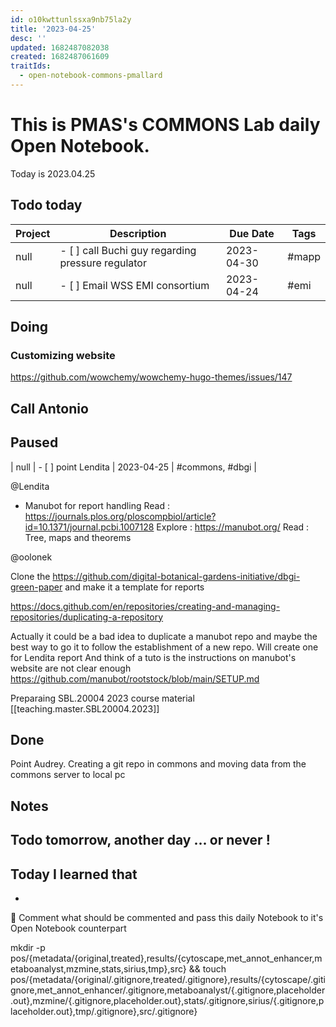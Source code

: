 ```yaml
---
id: o10kwttunlssxa9nb75la2y
title: '2023-04-25'
desc: ''
updated: 1682487082038
created: 1682487061609
traitIds:
  - open-notebook-commons-pmallard
---
```


# This is PMAS's COMMONS Lab daily Open Notebook.


Today is 2023.04.25

## Todo today

| Project | Description                                             | Due Date   | Tags     |
| ------- | ------------------------------------------------------- | ---------- | -------- |
| null     | - [ ] call Buchi guy regarding pressure regulator        | 2023-04-30 | #mapp    |
| null     | - [ ] Email WSS EMI consortium                           | 2023-04-24 | #emi     |


## Doing

### Customizing website

https://github.com/wowchemy/wowchemy-hugo-themes/issues/147

## Call Antonio





## Paused
| null     | - [ ] point Lendita                                      | 2023-04-25 | #commons, #dbgi |

@Lendita 

- Manubot for report handling
Read : https://journals.plos.org/ploscompbiol/article?id=10.1371/journal.pcbi.1007128
Explore : https://manubot.org/
Read : Tree, maps and theorems

@oolonek

Clone the https://github.com/digital-botanical-gardens-initiative/dbgi-green-paper and make it a template for reports

https://docs.github.com/en/repositories/creating-and-managing-repositories/duplicating-a-repository

Actually it could be a bad idea to duplicate a manubot repo and maybe the best way to go it to follow the establishment of a new repo.
Will create one for Lendita report
And think of a tuto is the instructions on manubot's website are not clear enough
https://github.com/manubot/rootstock/blob/main/SETUP.md



Preparaing SBL.20004 2023 course material [[teaching.master.SBL20004.2023]]
## Done

Point Audrey.
Creating a git repo in commons
and moving data from the commons server to local pc
## Notes

## Todo tomorrow, another day ... or never !
###
###
###

## Today I learned that

- 

📖 Comment what should be commented and pass this daily Notebook to it's Open Notebook counterpart




mkdir -p pos/{metadata/{original,treated},results/{cytoscape,met_annot_enhancer,metaboanalyst,mzmine,stats,sirius,tmp},src} && touch pos/{metadata/{original/.gitignore,treated/.gitignore},results/{cytoscape/.gitignore,met_annot_enhancer/.gitignore,metaboanalyst/{.gitignore,placeholder.out},mzmine/{.gitignore,placeholder.out},stats/.gitignore,sirius/{.gitignore,placeholder.out},tmp/.gitignore},src/.gitignore}

